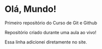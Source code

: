 # Olá, Mundo!
Primeiro repositório do Curso de Git e Github

Repositório criado durante uma aula ao vivo!

Essa linha adicionei diretamente no site.
